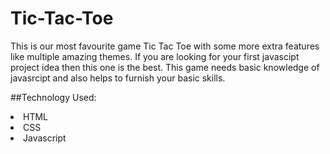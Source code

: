 # Tic-Tac-Toe
<p>This is our most favourite game Tic Tac Toe with some more extra features like multiple amazing themes.
If you are looking for your first javascipt project idea then this one is the best. This game needs basic knowledge of javasrcipt and also helps to furnish your basic skills.</p>

##Technology Used:
<li>HTML</li>
<li>CSS</li>
<li>Javascript</li>
